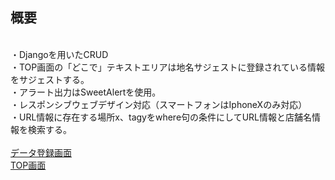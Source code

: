 ## 概要
<br>・Djangoを用いたCRUD
<br>・TOP画面の「どこで」テキストエリアは地名サジェストに登録されている情報をサジェストする。
<br>・アラート出力はSweetAlertを使用。
<br>・レスポンシブウェブデザイン対応（スマートフォンはIphoneXのみ対応）
<br>・URL情報に存在する場所x、tagyをwhere句の条件にしてURL情報と店舗名情報を検索する。
<br>
<br>[データ登録画面](https://yonetomodjango.herokuapp.com/dev/)
<br>[TOP画面](https://yonetomodjango.herokuapp.com/dev/top)
